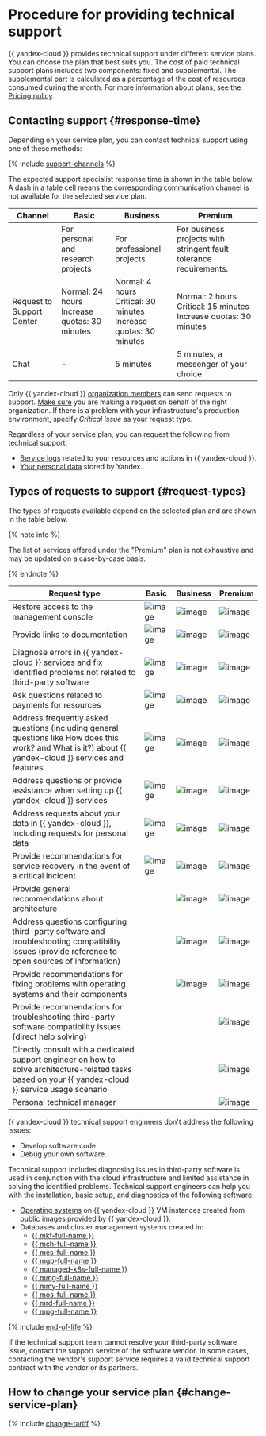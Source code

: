 
# Procedure for providing technical support



{{ yandex-cloud }} provides technical support under different service plans. You can choose the plan that best suits you. The cost of paid technical support plans includes two components: fixed and supplemental. The supplemental part is calculated as a percentage of the cost of resources consumed during the month. For more information about plans, see the [Pricing policy](pricing.md).


## Contacting support {#response-time}



Depending on your service plan, you can contact technical support using one of these methods:

{% include [support-channels](../_includes/support/channels.md) %}

The expected support specialist response time is shown in the table below. A dash in a table cell means the corresponding communication channel is not available for the selected service plan.

| Channel | Basic | Business | Premium |
|---------------------------|-----------------------------------------------|-----------------------------------------------------------------------|-----------------------------------------------------------------------|
|                           | For personal and research projects | For professional projects | For business projects with stringent fault tolerance requirements. |
| Request to Support Center | Normal: 24 hours<br>Increase quotas: 30 minutes | Normal: 4 hours<br>Critical: 30 minutes<br>Increase quotas: 30 minutes | Normal: 2 hours<br>Critical: 15 minutes<br>Increase quotas: 30 minutes |
| Chat | - | 5 minutes | 5 minutes, a messenger of your choice |

Only {{ yandex-cloud }} [organization members](../organization/concepts/membership.md) can send requests to support. [Make sure](./support-center.md#before-you-begin) you are making a request on behalf of the right organization. If there is a problem with your infrastructure's production environment, specify _Critical issue_ as your request type.

Regardless of your service plan, you can request the following from technical support:

* [Service logs](request.md#logs) related to your resources and actions in {{ yandex-cloud }}.
* [Your personal data](request.md#personal) stored by Yandex.


## Types of requests to support {#request-types}



The types of requests available depend on the selected plan and are shown in the table below.

{% note info %}

The list of services offered under the "Premium" plan is not exhaustive and may be updated on a case-by-case basis.

{% endnote %}

| Request type | Basic | Business | Premium |
|---------------------------------------------------------------------------------------------------------------------------------------------------------------------------|-------------------------------------|-------------------------------------|-------------------------------------|
| Restore access to the management console | ![image](../_assets/common/yes.svg) | ![image](../_assets/common/yes.svg) | ![image](../_assets/common/yes.svg) |
| Provide links to documentation | ![image](../_assets/common/yes.svg) | ![image](../_assets/common/yes.svg) | ![image](../_assets/common/yes.svg) |
| Diagnose errors in {{ yandex-cloud }} services and fix identified problems not related to third-party software | ![image](../_assets/common/yes.svg) | ![image](../_assets/common/yes.svg) | ![image](../_assets/common/yes.svg) |
| Ask questions related to payments for resources | ![image](../_assets/common/yes.svg) | ![image](../_assets/common/yes.svg) | ![image](../_assets/common/yes.svg) |
| Address frequently asked questions (including general questions like How does this work? and What is it?) about {{ yandex-cloud }} services and features | ![image](../_assets/common/yes.svg) | ![image](../_assets/common/yes.svg) | ![image](../_assets/common/yes.svg) |
| Address questions or provide assistance when setting up {{ yandex-cloud }} services | ![image](../_assets/common/yes.svg) | ![image](../_assets/common/yes.svg) | ![image](../_assets/common/yes.svg) |
| Address requests about your data in {{ yandex-cloud }}, including requests for personal data | ![image](../_assets/common/yes.svg) | ![image](../_assets/common/yes.svg) | ![image](../_assets/common/yes.svg) |
| Provide recommendations for service recovery in the event of a critical incident | ![image](../_assets/common/yes.svg) | ![image](../_assets/common/yes.svg) | ![image](../_assets/common/yes.svg) |
| Provide general recommendations about architecture |                                     | ![image](../_assets/common/yes.svg) | ![image](../_assets/common/yes.svg) |
| Address questions configuring third-party software and troubleshooting compatibility issues (provide reference to open sources of information) |                                     | ![image](../_assets/common/yes.svg) | ![image](../_assets/common/yes.svg) |
| Provide recommendations for fixing problems with operating systems and their components |                                     | ![image](../_assets/common/yes.svg) | ![image](../_assets/common/yes.svg) |
| Provide recommendations for troubleshooting third-party software compatibility issues (direct help solving) |                                     |                                     | ![image](../_assets/common/yes.svg) |
| Directly consult with a dedicated support engineer on how to solve architecture-related tasks based on your {{ yandex-cloud }} service usage scenario |                                     |                                     | ![image](../_assets/common/yes.svg) |
| Personal technical manager |                                     |                                     | ![image](../_assets/common/yes.svg) |


{{ yandex-cloud }} technical support engineers don't address the following issues:
* Develop software code.
* Debug your own software.

Technical support includes diagnosing issues in third-party software is used in conjunction with the cloud infrastructure and limited assistance in solving the identified problems. Technical support engineers can help you with the installation, basic setup, and diagnostics of the following software:

- [Operating systems](https://cloud.yandex.ru/marketplace?categories=os) on {{ yandex-cloud }} VM instances created from public images provided by {{ yandex-cloud }}.
- Databases and cluster management systems created in:
   - [{{ mkf-full-name }}](../managed-kafka/index.yaml)
   - [{{ mch-full-name }}](../managed-clickhouse/index.yaml)
   - [{{ mes-full-name }}](../managed-elasticsearch/index.yaml)
   - [{{ mgp-full-name }}](../managed-greenplum/index.yaml)
   - [{{ managed-k8s-full-name }}](../managed-kubernetes/index.yaml)
   - [{{ mmg-full-name }}](../managed-mongodb/index.yaml)
   - [{{ mmy-full-name }}](../managed-mysql/index.yaml)
   - [{{ mos-full-name }}](../managed-opensearch/index.yaml)
   - [{{ mrd-full-name }}](../managed-redis/index.yaml)
   - [{{ mpg-full-name }}](../managed-postgresql/index.yaml)

{% include [end-of-life](../_includes/compute/end-of-life.md) %}

If the technical support team cannot resolve your third-party software issue, contact the support service of the software vendor. In some cases, contacting the vendor's support service requires a valid technical support contract with the vendor or its partners.


## How to change your service plan {#change-service-plan}

{% include [change-tariff](../_includes/support/change-pricing.md) %}

